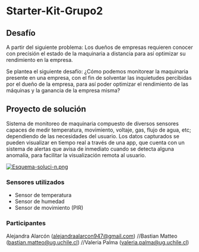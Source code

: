 # Starter-Kit-Grupo2

## Desafío
A partir del siguiente problema:
Los dueños de empresas requieren conocer con precisión el estado de la maquinaria a distancia para así optimizar su rendimiento en la empresa.

Se plantea el siguiente desafío: 
¿Cómo podemos monitorear la maquinaria presente en una empresa, con el fin de solventar las inquietudes percibidas por el dueño de la empresa, para así poder optimizar el rendimiento de las máquinas y la ganancia de la empresa misma?

## Proyecto de solución 
Sistema de monitoreo de maquinaria compuesto de diversos sensores capaces de medir temperatura, movimiento, voltaje, gas, flujo de agua,  etc;  dependiendo de las necesidades del usuario. 
Los datos capturados se pueden visualizar en tiempo real a través de una app, que cuenta con un sistema de alertas que avisa de inmediato cuando se detecta alguna anomalía, para facilitar la visualización remota al usuario.

[![Esquema-soluci-n.png](https://i.postimg.cc/3JrY1ndB/Esquema-soluci-n.png)](https://postimg.cc/3WqsJjj4)

### Sensores utilizados

* Sensor de temperatura
* Sensor de humedad
* Sensor de movimiento (PIR)

### Participantes

Alejandra Alarcón (alejandraalarcon947@gmail.com)
//Bastian Matteo (bastian.matteo@ug.uchile.cl)
//Valeria Palma (valeria.palma@ug.uchile.cl)
